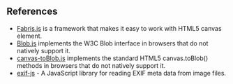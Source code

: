 ## References
* [Fabris.js](http://fabricjs.com)
 is a framework that makes it easy to work with HTML5 canvas element.
* [Blob.js](https://github.com/eligrey/Blob.js)
 implements the W3C Blob interface in browsers that do not natively support it.
* [canvas-toBlob.js](https://github.com/eligrey/canvas-toBlob.js)
 implements the standard HTML5 canvas.toBlob() methods in browsers that do not natively support it.
* [exif-js](https://github.com/exif-js/exif-js) - A JavaScript library for reading EXIF meta data from image files.


